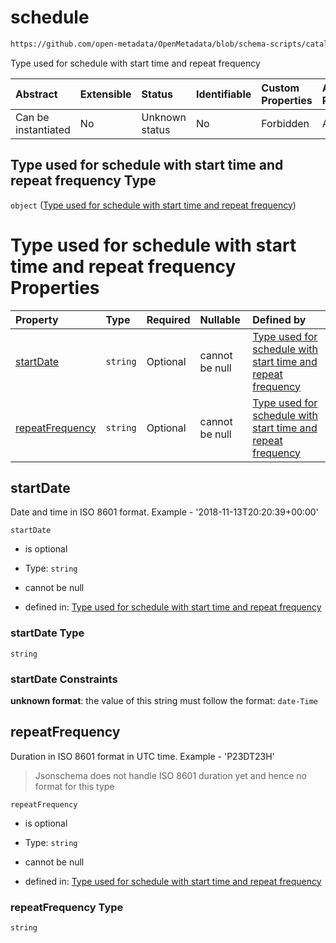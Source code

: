 # schedule

```txt
https://github.com/open-metadata/OpenMetadata/blob/schema-scripts/catalog-rest-service/src/main/resources/json/schema/type/schedule.json
```

Type used for schedule with start time and repeat frequency

| Abstract            | Extensible | Status         | Identifiable | Custom Properties | Additional Properties | Access Restrictions | Defined In                                                           |
| :------------------ | :--------- | :------------- | :----------- | :---------------- | :-------------------- | :------------------ | :------------------------------------------------------------------- |
| Can be instantiated | No         | Unknown status | No           | Forbidden         | Allowed               | none                | [schedule.json](https://github.com/open-metadata/OpenMetadata/blob/schema-scripts/catalog-rest-service/src/main/resources/json/schema/type/schedule.json "open original schema") |

## Type used for schedule with start time and repeat frequency Type

`object` ([Type used for schedule with start time and repeat frequency](schedule.md))

# Type used for schedule with start time and repeat frequency Properties

| Property                            | Type     | Required | Nullable       | Defined by                                                                                                                                                                                                                                                          |
| :---------------------------------- | :------- | :------- | :------------- | :------------------------------------------------------------------------------------------------------------------------------------------------------------------------------------------------------------------------------------------------------------------ |
| [startDate](#startdate)             | `string` | Optional | cannot be null | [Type used for schedule with start time and repeat frequency](basic-definitions-datetime.md "https://github.com/open-metadata/OpenMetadata/blob/schema-scripts/catalog-rest-service/src/main/resources/json/schema/type/schedule.json#/properties/startDate")       |
| [repeatFrequency](#repeatfrequency) | `string` | Optional | cannot be null | [Type used for schedule with start time and repeat frequency](basic-definitions-duration.md "https://github.com/open-metadata/OpenMetadata/blob/schema-scripts/catalog-rest-service/src/main/resources/json/schema/type/schedule.json#/properties/repeatFrequency") |

## startDate

Date and time in ISO 8601 format. Example - '2018-11-13T20:20:39+00:00'

`startDate`

*   is optional

*   Type: `string`

*   cannot be null

*   defined in: [Type used for schedule with start time and repeat frequency](basic-definitions-datetime.md "https://github.com/open-metadata/OpenMetadata/blob/schema-scripts/catalog-rest-service/src/main/resources/json/schema/type/schedule.json#/properties/startDate")

### startDate Type

`string`

### startDate Constraints

**unknown format**: the value of this string must follow the format: `date-Time`

## repeatFrequency

Duration in ISO 8601 format in UTC time. Example - 'P23DT23H'

> Jsonschema does not handle ISO 8601 duration yet and hence no format for this type

`repeatFrequency`

*   is optional

*   Type: `string`

*   cannot be null

*   defined in: [Type used for schedule with start time and repeat frequency](basic-definitions-duration.md "https://github.com/open-metadata/OpenMetadata/blob/schema-scripts/catalog-rest-service/src/main/resources/json/schema/type/schedule.json#/properties/repeatFrequency")

### repeatFrequency Type

`string`
